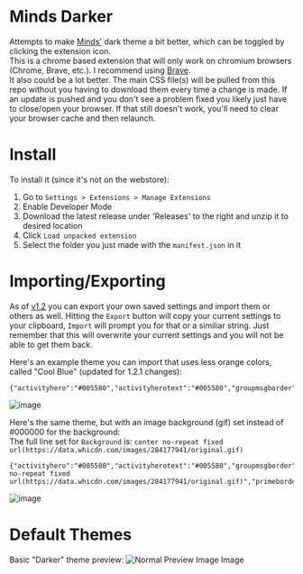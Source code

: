 # Minds Darker
Attempts to make [Minds'](https://www.minds.com/newsfeed/subscriptions) dark theme a bit better, which can be toggled by clicking the extension icon.  
This is a chrome based extension that will only work on chromium browsers (Chrome, Brave, etc.). I recommend using [Brave](https://brave.com/).  
It also could be a lot better. The main CSS file(s) will be pulled from this repo without you having to download them every time a change is made. If an update is pushed and you don't see a problem fixed you likely just have to close/open your browser. If that still doesn't work, you'll need to clear your browser cache and then relaunch.  

# Install
To install it (since it's not on the webstore):
1. Go to `Settings > Extensions > Manage Extensions`
2. Enable Developer Mode
3. Download the latest release under 'Releases' to the right and unzip it to desired location
4. Click `Load unpacked extension`
5. Select the folder you just made with the `manifest.json` in it  

# Importing/Exporting
As of [v1.2](https://github.com/DarkoPendragon/minds-darker/releases/tag/v1.2) you can export your own saved settings and import them or others as well. Hitting the `Export` button will copy your current settings to your clipboard, `Import` will prompt you for that or a similiar string. Just remember that this will overwrite your current settings and you will not be able to get them back.  

Here's an example theme you can import that uses less orange colors, called "Cool Blue" (updated for 1.2.1 changes):
```
{"activityhero":"#005580","activityherotext":"#005580","groupmsgborder":"#005580","headerbackground":"#005580","headerborder":"#005580","headercolor":"inherit","lightdark":"#191919","lightdarkinside":"#232121","lotusjumbo":"#1b1a20","lotuslightdarkinside":"#363354","lotuslinkb":"#878fff","lotusprimary":"#322f4e","pitchdark":"#000000","primebordercolor":"#333333","primeheader":"#005580","primelink":"#005580","state":"dark"}
```  
![image](https://user-images.githubusercontent.com/28911975/113521800-c9856780-9569-11eb-9392-2ab2220ddce8.png)  

Here's the same theme, but with an image background (gif) set instead of #000000 for the background:  
The full line set for `Background` is: `center no-repeat fixed url(https://data.whicdn.com/images/284177941/original.gif)`
```
{"activityhero":"#005580","activityherotext":"#005580","groupmsgborder":"#005580","headerbackground":"#005580","headerborder":"#005580","headercolor":"inherit","lightdark":"#191919","lightdarkinside":"#232121","lotusjumbo":"#1b1a20","lotuslightdarkinside":"#363354","lotuslinkb":"#878fff","lotusprimary":"#322f4e","pitchdark":"center no-repeat fixed url(https://data.whicdn.com/images/284177941/original.gif)","primebordercolor":"#333333","primeheader":"#005580","primelink":"#005580","state":"dark"}
```  
![image](https://user-images.githubusercontent.com/28911975/113522163-60ebba00-956c-11eb-955b-476c46aa5b6f.png)


# Default Themes
Basic "Darker" theme preview:
![Normal Preview Image Image](https://i.imgur.com/NzGsLJf.png "Preview Image")
